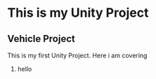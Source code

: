 # This is my Unity Project

## Vehicle Project

This is my first Unity Project. Here i am covering
1. hello
